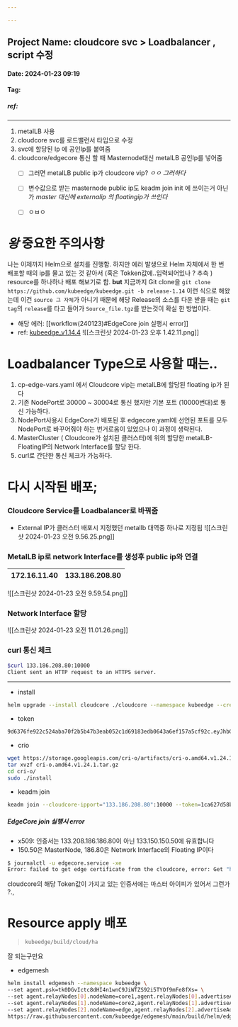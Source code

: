 ```yaml
---

---
```

## Project Name: cloudcore svc > Loadbalancer , script 수정
#### Date: 2024-01-23 09:19 
#### Tag:
##### ref:
---
1. metalLB 사용
2. cloudcore svc를 로드밸런서 타입으로 수정
3. svc에 할당된 Ip 에 공인Ip를 붙여줌
4. cloudcore/edgecore 통신 할 때 Masternode대신 metalLB 공인Ip를 넣어줌
    - [ ] 그러면 metalLB public ip가 cloudcore vip? 
        *ㅇㅇ 그러하다*
    - [ ] 변수값으로 받는 masternode public ip도 keadm join init 에 쓰이는거 아닌가 
        *master 대신에 externalip 의 floatingip가 쓰인다*
    - [ ] ㅇㅂㅇ 


# *왕* 중요한 주의사항
나는 이제까지 Helm으로 설치를 진행함. 하지만 에러 발생으로 Helm 자체에서 한 번 배포할 때의 ip를 물고 있는 것 같아서 (혹은 Tokken값에..입력되어있나 ? 추측 ) resource를 하나하나 배포 해보기로 함. 
__but__ 지금까지 Git clone을  `git clone https://github.com/kubeedge/kubeedge.git -b release-1.14` 이런 식으로 해왔는데 이건 `source 그 자체`가 아니기 때문에 해당 Release의 소스를 다운 받을 때는 `git tag`의 `release`를 타고 들어가 `Source_file.tgz`를 받는것이 확실 한 방법이다.

- 해당 에러: [[workflow(240123)#EdgeCore join 실행시 error]]
- ref: [kubeedge_v1.14.4](https://github.com/kubeedge/kubeedge/releases/tag/v1.14.4)
    ![[스크린샷 2024-01-23 오후 1.42.11.png]]

# Loadbalancer Type으로 사용할 때는..

1. cp-edge-vars.yaml 에서 Cloudcore vip는 metalLB에 할당된 floating ip가 된다
2. 기존 NodePort로 30000 ~ 30004로 통신 했지만 기본 포트 (10000번대)로 통신 가능하다.
3. NodePort사용시 EdgeCore가 배포된 후 edgecore.yaml에 선언된 포트를 모두 NodePort로 바꾸어줘야 하는 번거로움이 있었으나 이 과정이 생략된다.
4. MasterCluster ( Cloudcore가 설치된 클러스터)에 위의 할당한 metalLB-FloatingIP의 Network Interface를 할당 한다.
5. curl로 간단한 통신 체크가 가능하다.


# 다시 시작된 배포;
### Cloudcore Service를 Loadbalancer로 바꿔줌
- External IP가 클러스터 배포시 지정했던 metallb 대역중 하나로 지정됨
![[스크린샷 2024-01-23 오전 9.56.25.png]]
### MetalLB ip로 network Interface를 생성후 public ip와 연결 
| 172.16.11.40 | 133.186.208.80 |
| ---- | ---- |
![[스크린샷 2024-01-23 오전 9.59.54.png]]

### Network Interface 할당
![[스크린샷 2024-01-23 오전 11.01.26.png]]

### curl 통신 체크
```bash
$curl 133.186.208.80:10000
Client sent an HTTP request to an HTTPS server.
```

---

- install
```bash
helm upgrade --install cloudcore ./cloudcore --namespace kubeedge --create-namespace -f ./cloudcore/values.yaml --set cloudCore.modules.cloudHub.advertiseAddress[0]=133.186.208.80
```

- token
```bash
9d6376fe922c524aba70f2b5b47b3eab052c1d69183edb0643a6ef157a5cf92c.eyJhbGciOiJIUzI1NiIsInR5cCI6IkpXVCJ9.eyJleHAiOjE3MDYwNTc3MzB9.MwNU07JaauNrJMGdM2qzW-lHBgfgbwtDEkf6COKIHcU
```

- crio
```bash
wget https://storage.googleapis.com/cri-o/artifacts/cri-o.amd64.v1.24.1.tar.gz
tar xvzf cri-o.amd64.v1.24.1.tar.gz 
cd cri-o/
sudo ./install
```

- keadm join
```bash
keadm join --cloudcore-ipport="133.186.208.80":10000 --token=1ca627d58b4b843e4d82538e79acc2937d2034f02e74012fb4df8226088fff2d.eyJhbGciOiJIUzI1NiIsInR5cCI6IkpXVCJ9.eyJleHAiOjE3MDYwNzIyMzl9.YTI16REKLhRoKc_jYP2GO35whk_OLBdWUUi1JCOfpqg --kubeedge-version=v1.14.4 --remote-runtime-endpoint=unix:///var/run/crio/crio.sock --cgroupdriver=systemd --runtimetype=remote --with-mqtt=false
```
##### EdgeCore join 실행시 error
- x509: 인증서는 133.208.186.186.80이 아닌 133.150.150.50에 유효합니다
- 150.50은 MasterNode, 186.80은 Network Interface의 Floating IP이다
```bash
$ journalctl -u edgecore.service -xe
Error: failed to get edge certificate from the cloudcore, error: Get "https://133.186.208.80:10002/edge.crt": x509: certificate is valid for 133.186.150.50, not 133.186.208.80
```

cloudcore의 해당 Token값이 가지고 있는 인증서에는 마스터 아이피가 있어서 그런가 ?.,

# Resource apply 배포 
> `kubeedge/build/cloud/ha`

잘 되는구만요

- edgemesh
```bash
helm install edgemesh --namespace kubeedge \
--set agent.psk=tk0DGvIctc8dHI4n1wnC9JiWTZS92i5TYOf9mFe8fXs= \
--set agent.relayNodes[0].nodeName=core1,agent.relayNodes[0].advertiseAddress="{133.186.150.50}" \
--set agent.relayNodes[1].nodeName=core2,agent.relayNodes[1].advertiseAddress="{172.16.11.4,133.186.216.129}" \
--set agent.relayNodes[2].nodeName=edge,agent.relayNodes[2].advertiseAddress="{172.16.11.17,133.186.216.21}" \
https://raw.githubusercontent.com/kubeedge/edgemesh/main/build/helm/edgemesh.tgz
```